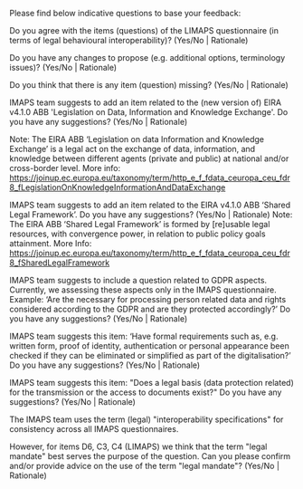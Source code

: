 Please find below indicative questions to base your feedback:

Do you agree with the items (questions) of the LIMAPS questionnaire (in terms of legal behavioural interoperability)? (Yes/No | Rationale)

Do you have any changes to propose (e.g. additional options, terminology issues)? (Yes/No | Rationale)

Do you think that there is any item (question) missing? (Yes/No | Rationale)

IMAPS team suggests to add an item related to the (new version of) EIRA v4.1.0 ABB 'Legislation on Data, Information and Knowledge Exchange'. Do you have any suggestions? (Yes/No | Rationale)

Note: The EIRA ABB ‘Legislation on data Information and Knowledge Exchange’ is a legal act on the exchange of data, information, and knowledge between different agents (private and public) at national and/or cross-border level. More info: https://joinup.ec.europa.eu/taxonomy/term/http_e_f_fdata_ceuropa_ceu_fdr8_fLegislationOnKnowledgeInformationAndDataExchange

IMAPS team suggests to add an item related to the EIRA v4.1.0 ABB ‘Shared Legal Framework’. Do you have any suggestions? (Yes/No | Rationale)
Note: The EIRA ABB ‘Shared Legal Framework’ is formed by [re]usable legal resources, with convergence power, in relation to public policy goals attainment. More Info: https://joinup.ec.europa.eu/taxonomy/term/http_e_f_fdata_ceuropa_ceu_fdr8_fSharedLegalFramework

IMAPS team suggests to include a question related to GDPR aspects. Currently, we assessing these aspects only in the IMAPS questionnaire.
Example: ‘Are the necessary for processing person related data and rights considered according to the GDPR and are they protected accordingly?’ Do you have any suggestions? (Yes/No | Rationale)

IMAPS team suggests this item: ‘Have formal requirements such as, e.g. written form, proof of identity, authentication or personal appearance been checked if they can be eliminated or simplified as part of the digitalisation?’ Do you have any suggestions? (Yes/No | Rationale)

IMAPS team suggests this item: "Does a legal basis (data protection related) for the transmission or the access to documents exist?" Do you have any suggestions? (Yes/No | Rationale)

The IMAPS team uses the term (legal) "interoperability specifications" for consistency across all IMAPS questionnaires.

However, for items D6, C3, C4 (LIMAPS) we think that the term "legal mandate" best serves the purpose of the question. Can you please confirm and/or provide advice on the use of the term "legal mandate"? (Yes/No | Rationale)
